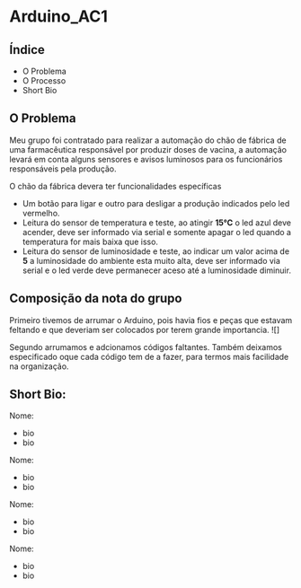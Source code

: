 # Arduino_AC1
## Índice 
- O Problema
- O Processo
- Short Bio

## O Problema

Meu grupo foi contratado para realizar a automação do chão de fábrica de uma farmacêutica responsável por produzir doses de vacina, a automação levará em conta alguns sensores e avisos luminosos para os funcionários responsáveis pela produção.

O chão da fábrica devera ter funcionalidades específicas 
- Um botão para ligar e outro para desligar a produção indicados pelo led vermelho.
- Leitura do sensor de temperatura e teste, ao atingir **15℃** o led azul deve acender, deve ser informado via serial e somente apagar o led quando a temperatura for mais baixa que isso.
- Leitura do sensor de luminosidade e teste, ao indicar um valor acima de **5** a luminosidade do ambiente esta muito alta, deve ser informado via serial e o led verde deve permanecer aceso até a luminosidade diminuir.

## Composição da nota do grupo

Primeiro tivemos de arrumar o Arduino, pois havia fios e peças que estavam feltando e que deveriam ser colocados por terem grande importancia.
![]

Segundo arrumamos e adcionamos códigos faltantes. Também deixamos especificado oque cada código tem de a fazer, para termos mais facilidade na organização.


## Short Bio:

Nome:
- bio
- bio

Nome:
- bio
- bio

Nome:
- bio
- bio

Nome:
- bio
- bio

